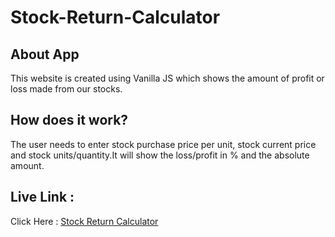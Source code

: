 # Stock-Return-Calculator
## About App
This website is created using Vanilla JS which shows the amount of profit or loss made from our stocks.

## How does it work?
The user needs to enter stock purchase price per unit, stock current price and stock units/quantity.It will show the loss/profit in % and the absolute amount.

## Live Link :
Click Here : [Stock Return Calculator](https://stock-return-calc.netlify.app/)
